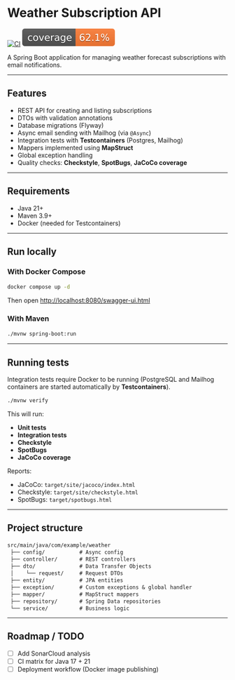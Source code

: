 # Weather Subscription API

[![CI](https://github.com/WOLFnik5/weather-subscription-api/actions/workflows/ci.yml/badge.svg)](https://github.com/WOLFnik5/weather-subscription-api/actions/workflows/ci.yml)
![Coverage](.github/badges/jacoco.svg)

A Spring Boot application for managing weather forecast subscriptions with email notifications.

---

## Features
- REST API for creating and listing subscriptions
- DTOs with validation annotations
- Database migrations (Flyway)
- Async email sending with Mailhog (via `@Async`)
- Integration tests with **Testcontainers** (Postgres, Mailhog)
- Mappers implemented using **MapStruct**
- Global exception handling
- Quality checks: **Checkstyle**, **SpotBugs**, **JaCoCo coverage**

---

## Requirements
- Java 21+
- Maven 3.9+
- Docker (needed for Testcontainers)

---

## Run locally

### With Docker Compose
```bash
docker compose up -d
```
Then open [http://localhost:8080/swagger-ui.html](http://localhost:8080/swagger-ui.html)

### With Maven
```bash
./mvnw spring-boot:run
```

---

## Running tests
Integration tests require Docker to be running (PostgreSQL and Mailhog containers are started automatically by **Testcontainers**).

```bash
./mvnw verify
```

This will run:
- **Unit tests**
- **Integration tests**
- **Checkstyle**
- **SpotBugs**
- **JaCoCo coverage**

Reports:
- JaCoCo: `target/site/jacoco/index.html`
- Checkstyle: `target/site/checkstyle.html`
- SpotBugs: `target/spotbugs.html`

---

## Project structure
```
src/main/java/com/example/weather
 ├── config/           # Async config
 ├── controller/       # REST controllers
 ├── dto/              # Data Transfer Objects
 │    └── request/     # Request DTOs
 ├── entity/           # JPA entities
 ├── exception/        # Custom exceptions & global handler
 ├── mapper/           # MapStruct mappers
 ├── repository/       # Spring Data repositories
 └── service/          # Business logic
```

---

## Roadmap / TODO
- [ ] Add SonarCloud analysis
- [ ] CI matrix for Java 17 + 21
- [ ] Deployment workflow (Docker image publishing)
